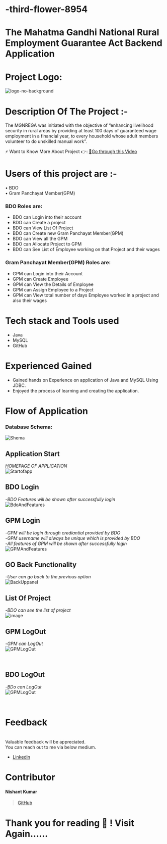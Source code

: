 # -third-flower-8954

<h1>The Mahatma Gandhi National Rural Employment Guarantee Act Backend Application</h1>
 
<h1>Project Logo:</h1>

![logo-no-background](assets/logo.png)
 

# Description Of The Project :-
The MGNREGA was initiated with the objective of “enhancing livelihood security in rural areas by providing at least 100 days of guaranteed wage employment in a financial year, to every household whose adult members volunteer to do unskilled manual work”.

⚡ Want to Know More About Project 👉: [📼Go through this Video](https://drive.google.com/file/d/1J443RNrX6QWADWm8r4pjwWPDyhA45_8E/view?usp=sharing)<br>

# Users of this project are :-
• BDO </br>
• Gram Panchayat Member(GPM) </br>

<h3>BDO Roles are:</h3>

- BDO can Login into their account
- BDO can Create a project
- BDO can View List Of Project
- BDO can Create new Gram Panchayat Member(GPM)
- BDO can View all the GPM
- BDO can Allocate  Project to GPM
- BDO can See List of Employee working on that Project and their wages

<h3>Gram Panchayat Member(GPM) Roles are:</h3>

- GPM can Login into their Account
- GPM can Create Employee
- GPM can View the Details of Employee
- GPM can Assign Employee to a Project
- GPM can View total number of days Employee worked in a project and also their wages

# Tech stack and Tools used 

- Java
- MySQL
- GitHub

# Experienced Gained

- Gained hands on Experience on application of Java and MySQL Using JDBC.
- Enjoyed the process of learning and creating the application.


# Flow of Application

<h3>Database Schema:</h3>

![Shema](assets/ErDiagram.png)

## **Application Start** 
*HOMEPAGE OF APPLICATION*
</br>
![Startofapp](assets/Application_Opening.png)
</br>
## **BDO Login** 
  
-*BDO Features will be shown after successfully login*
</br>
![BdoAndFeatures](assets/BDO_Login.png)
</br>
## **GPM Login** 
-*GPM will be login through crediantial provided by BDO*</br>
-*GPM username will always be unique which is provided by BDO*</br>
-*All features of GPM will be shown after successfully login*
</br>
![GPMAndFeatures](assets/loginGPM.png)
</br>

## **GO Back Functionality** 
-*User can go back to the previous option*
</br>
![BackUppanel](assets/Application_Opening.png)

## **List Of Project**
-*BDO can see the list of project*
</br>
![image](assets/listOfProject.png)
</br>
## **GPM LogOut** 
-*GPM can LogOut*</br>
 ![GPMLogOut](assets/GPMLogout.png)
 
</br>

## **BDO LogOut** 
-*BDo can LogOut*</br>
 ![GPMLogOut](assets/logOutBDO.png)
 
</br>

# Feedback
</br>
 Valuable feedback will be appreciated.</br>
 You can reach out to me via below medium.


- [Linkedin](https://www.linkedin.com/feed/)
# Contributor
#### Nishant Kumar
>[GitHub](https://github.com/kumarnishantgunajn5803)
# Thank you for reading 🤗 ! Visit Again......
